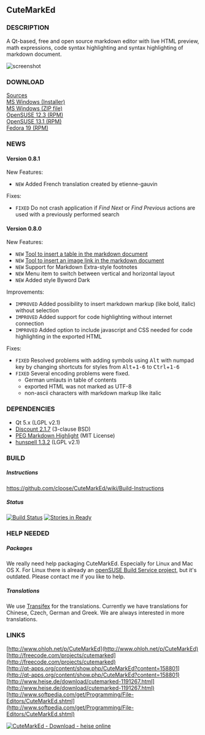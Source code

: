 ## CuteMarkEd

### DESCRIPTION

A Qt-based, free and open source markdown editor with live HTML preview, math expressions, code syntax highlighting and syntax highlighting of markdown document.

![screenshot](http://cloose.github.io/CuteMarkEd/images/screenshot_06.png)

### DOWNLOAD

[Sources](https://github.com/cloose/CuteMarkEd/archive/v0.8.1.tar.gz)  
[MS Windows (Installer)](https://github.com/cloose/CuteMarkEd/releases/download/v0.8.1/cutemarked-0.8.1.msi)  
[MS Windows (ZIP file)](https://github.com/cloose/CuteMarkEd/releases/download/v0.8.1/cutemarked-0.8.1.zip)  
[OpenSUSE 12.3 (RPM)](https://build.opensuse.org/project/show?project=home%3Acloose1974)  
[OpenSUSE 13.1 (RPM)](https://build.opensuse.org/project/show?project=home%3Acloose1974)  
[Fedora 19 (RPM)](https://build.opensuse.org/project/show?project=home%3Acloose1974)  

### NEWS

#### Version 0.8.1

New Features:

* `NEW` Added French translation created by etienne-gauvin

Fixes:

* `FIXED` Do not crash application if *Find Next* or *Find Previous* actions are used with a previously performed search

#### Version 0.8.0

New Features:

* `NEW` [Tool to insert a table in the markdown document](http://www.christian-loose.de/wordpress/2013/10/cutemarked-v0-8-0-preview-table-tool/)
* `NEW` [Tool to insert an image link in the markdown document](http://www.christian-loose.de/wordpress/2013/11/cutemarked-v0-8-0-preview-image-tool/)
* `NEW` Support for Markdown Extra-style footnotes
* `NEW` Menu item to switch between vertical and horizontal layout
* `NEW` Added style Byword Dark

Improvements:

* `IMPROVED` Added possibility to insert markdown markup (like bold, italic) without selection
* `IMPROVED` Added support for code highlighting without internet connection
* `IMPROVED` Added option to include javascript and CSS needed for code highlighting in the exported HTML

Fixes:

* `FIXED` Resolved problems with adding symbols using <kbd>Alt</kbd> with numpad key by changing shortcuts for styles from <kbd>Alt</kbd>+<kbd>1-6</kbd> to  <kbd>Ctrl</kbd>+<kbd>1-6</kbd>
* `FIXED` Several encoding problems were fixed.
  * German umlauts in table of contents
  * exported HTML was not marked as UTF-8
  * non-ascii characters with markdown markup like italic


### DEPENDENCIES

* Qt 5.x (LGPL v2.1)
* [Discount 2.1.7](http://www.pell.portland.or.us/~orc/Code/discount/) (3-clause BSD)
* [PEG Markdown Highlight](http://hasseg.org/peg-markdown-highlight/) (MIT License)
* [hunspell 1.3.2](http://hunspell.sourceforge.net/) (LGPL v2.1)

### BUILD

##### Instructions

https://github.com/cloose/CuteMarkEd/wiki/Build-Instructions

##### Status

[![Build Status](https://travis-ci.org/cloose/CuteMarkEd.png)](https://travis-ci.org/cloose/CuteMarkEd)
[![Stories in Ready](https://badge.waffle.io/cloose/CuteMarkEd.png?label=ready)](https://waffle.io/cloose/CuteMarkEd)

### HELP NEEDED

##### Packages

We really need help packaging CuteMarkEd. Especially for Linux and Mac OS X. For Linux there is already an [openSUSE Build Service project](https://build.opensuse.org/package/show/home:cloose1974/CuteMarkEd), but it's outdated. Please contact me if you like to help.

##### Translations

We use [Transifex](https://www.transifex.com/projects/p/cutemarked) for the translations. Currently we have translations for Chinese, Czech, German and Greek. We are always interested in more translations.


### LINKS

[http://www.ohloh.net/p/CuteMarkEd](http://www.ohloh.net/p/CuteMarkEd)  
[http://freecode.com/projects/cutemarked](http://freecode.com/projects/cutemarked)  
[http://qt-apps.org/content/show.php/CuteMarkEd?content=158801](http://qt-apps.org/content/show.php/CuteMarkEd?content=158801)  
[http://www.heise.de/download/cutemarked-1191267.html](http://www.heise.de/download/cutemarked-1191267.html)  
[http://www.softpedia.com/get/Programming/File-Editors/CuteMarkEd.shtml](http://www.softpedia.com/get/Programming/File-Editors/CuteMarkEd.shtml)

[![CuteMarkEd - Download - heise online](http://www.heise.de/software/icons/download_logo1.png)](http://www.heise.de/download/cutemarked-1191267.html)
